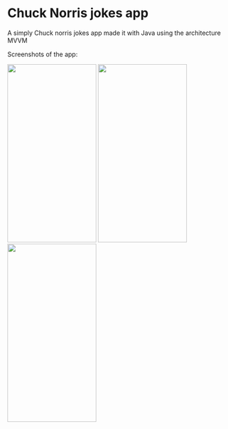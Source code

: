# Chuck Norris jokes app
A simply Chuck norris jokes app made it with Java using the architecture MVVM

Screenshots of the app:
<div>
<img width="200" height="400" src="https://user-images.githubusercontent.com/25052124/166217980-64dbaca4-75ec-43fe-b15b-80c82512a454.png"/>
<img width="200" height="400" src="https://user-images.githubusercontent.com/25052124/166217992-0bccb72c-df92-461a-9d6f-e9cb4b2952d0.png"/>
<img width="200" height="400" src="https://user-images.githubusercontent.com/25052124/166217997-dbd862e7-03d1-4cec-86cf-f4b8cb5a0888.png"/>
</div>
